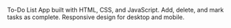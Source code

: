 

To-Do List App built with HTML, CSS, and JavaScript. Add, delete, and mark tasks as complete. Responsive design for desktop and mobile.

